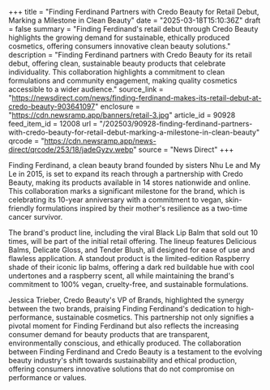 +++
title = "Finding Ferdinand Partners with Credo Beauty for Retail Debut, Marking a Milestone in Clean Beauty"
date = "2025-03-18T15:10:36Z"
draft = false
summary = "Finding Ferdinand's retail debut through Credo Beauty highlights the growing demand for sustainable, ethically produced cosmetics, offering consumers innovative clean beauty solutions."
description = "Finding Ferdinand partners with Credo Beauty for its retail debut, offering clean, sustainable beauty products that celebrate individuality. This collaboration highlights a commitment to clean formulations and community engagement, making quality cosmetics accessible to a wider audience."
source_link = "https://newsdirect.com/news/finding-ferdinand-makes-its-retail-debut-at-credo-beauty-903641097"
enclosure = "https://cdn.newsramp.app/banners/retail-3.jpg"
article_id = 90928
feed_item_id = 12008
url = "/202503/90928-finding-ferdinand-partners-with-credo-beauty-for-retail-debut-marking-a-milestone-in-clean-beauty"
qrcode = "https://cdn.newsramp.app/news-direct/qrcode/253/18/jadeGyzv.webp"
source = "News Direct"
+++

<p>Finding Ferdinand, a clean beauty brand founded by sisters Nhu Le and My Le in 2015, is set to expand its reach through a partnership with Credo Beauty, making its products available in 14 stores nationwide and online. This collaboration marks a significant milestone for the brand, which is celebrating its 10-year anniversary with a commitment to vegan, skin-friendly formulations inspired by their mother's resilience as a two-time cancer survivor.</p><p>The brand's product line, including the viral Black Lip Balm that sold out 10 times, will be part of the initial retail offering. The lineup features Delicious Balms, Delicate Gloss, and Tender Blush, all designed for ease of use and flawless application. A standout product is the limited-edition Raspberry shade of their iconic lip balms, offering a dark red buildable hue with cool undertones and a raspberry scent, all while maintaining the brand's commitment to 100% vegan, cruelty-free, and sustainable formulations.</p><p>Jessica Trieber, Credo Beauty's VP of Brands, highlighted the synergy between the two brands, praising Finding Ferdinand's dedication to high-performance, sustainable cosmetics. This partnership not only signifies a pivotal moment for Finding Ferdinand but also reflects the increasing consumer demand for beauty products that are transparent, environmentally conscious, and ethically produced. The collaboration between Finding Ferdinand and Credo Beauty is a testament to the evolving beauty industry's shift towards sustainability and ethical production, offering consumers innovative solutions that do not compromise on performance or values.</p>